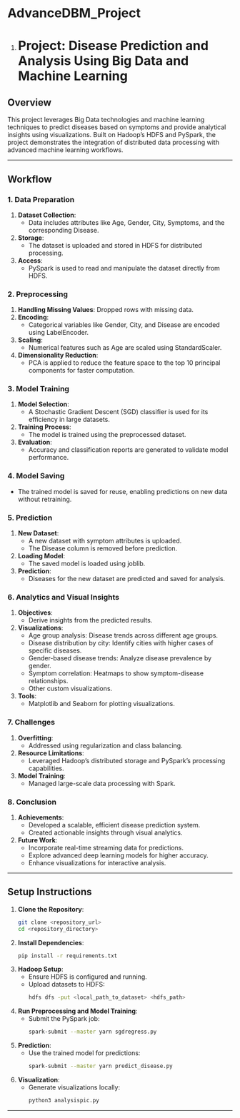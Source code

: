 # AdvanceDBM_Project
1. # Project: Disease Prediction and Analysis Using Big Data and Machine Learning

## Overview
This project leverages Big Data technologies and machine learning techniques to predict diseases based on symptoms and provide analytical insights using visualizations. Built on Hadoop’s HDFS and PySpark, the project demonstrates the integration of distributed data processing with advanced machine learning workflows.

---

## Workflow

### 1. Data Preparation
1. **Dataset Collection**:
   - Data includes attributes like Age, Gender, City, Symptoms, and the corresponding Disease.
2. **Storage**:
   - The dataset is uploaded and stored in HDFS for distributed processing.
3. **Access**:
   - PySpark is used to read and manipulate the dataset directly from HDFS.

### 2. Preprocessing
1. **Handling Missing Values**: Dropped rows with missing data.
2. **Encoding**:
   - Categorical variables like Gender, City, and Disease are encoded using LabelEncoder.
3. **Scaling**:
   - Numerical features such as Age are scaled using StandardScaler.
4. **Dimensionality Reduction**:
   - PCA is applied to reduce the feature space to the top 10 principal components for faster computation.

### 3. Model Training
1. **Model Selection**:
   - A Stochastic Gradient Descent (SGD) classifier is used for its efficiency in large datasets.
2. **Training Process**:
   - The model is trained using the preprocessed dataset.
3. **Evaluation**:
   - Accuracy and classification reports are generated to validate model performance.

### 4. Model Saving
- The trained model is saved for reuse, enabling predictions on new data without retraining.

### 5. Prediction
1. **New Dataset**:
   - A new dataset with symptom attributes is uploaded.
   - The Disease column is removed before prediction.
2. **Loading Model**:
   - The saved model is loaded using joblib.
3. **Prediction**:
   - Diseases for the new dataset are predicted and saved for analysis.

### 6. Analytics and Visual Insights
1. **Objectives**:
   - Derive insights from the predicted results.
2. **Visualizations**:
   - Age group analysis: Disease trends across different age groups.
   - Disease distribution by city: Identify cities with higher cases of specific diseases.
   - Gender-based disease trends: Analyze disease prevalence by gender.
   - Symptom correlation: Heatmaps to show symptom-disease relationships.
   - Other custom visualizations.
3. **Tools**:
   - Matplotlib and Seaborn for plotting visualizations.

### 7. Challenges
1. **Overfitting**:
   - Addressed using regularization and class balancing.
2. **Resource Limitations**:
   - Leveraged Hadoop’s distributed storage and PySpark’s processing capabilities.
3. **Model Training**:
   - Managed large-scale data processing with Spark.

### 8. Conclusion
1. **Achievements**:
   - Developed a scalable, efficient disease prediction system.
   - Created actionable insights through visual analytics.
2. **Future Work**:
   - Incorporate real-time streaming data for predictions.
   - Explore advanced deep learning models for higher accuracy.
   - Enhance visualizations for interactive analysis.

---

## Setup Instructions
1. **Clone the Repository**:
   ```bash
   git clone <repository_url>
   cd <repository_directory>
   ```
2. **Install Dependencies**:
   ```bash
   pip install -r requirements.txt
   ```
3. **Hadoop Setup**:
   - Ensure HDFS is configured and running.
   - Upload datasets to HDFS:
     ```bash
     hdfs dfs -put <local_path_to_dataset> <hdfs_path>
     ```
4. **Run Preprocessing and Model Training**:
   - Submit the PySpark job:
     ```bash
     spark-submit --master yarn sgdregress.py
     ```
5. **Prediction**:
   - Use the trained model for predictions:
     ```bash
     spark-submit --master yarn predict_disease.py
     ```
6. **Visualization**:
   - Generate visualizations locally:
     ```bash
     python3 analysispic.py
     ```

---



